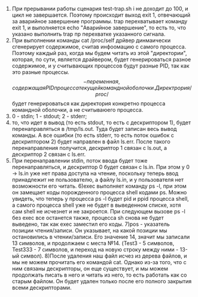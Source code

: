 1) При прерывании работы сценария test-trap.sh i не доходит до 100, и цикл не завершается. Поэтому происходит выход exit 1, отвечающий за аварийное завершение программы.
 trap перехватывает команду exit 1, и выполняется echo "Аварийное завершение", то есть то, что указано выполнить trap пр перехватке указанного сигнала.
2) При выполнении команды cat /proc/self дрйвер динмаически сгенерирует содержимое, считав инфоомацию с самого процесса. Поэтому каждый раз, когда мы будем читать из этой "директории", которая, по сути, является драйвером, будет генерироваться разное содержимое, и у считывающих процессов будут разные PID, так как это разные процессы.
$$ - переменная, содержащая PID процесса текущей командной оболочки. Директрория /proc/$$ будет генерироваться как директория конкретно процесса командной оболочки, а не считываюего процесса.
3) 0 - stdin; 1 - stdout; 2 - stderr;
4) то, что идет в вывод (то есть stdout, то есть с дескриптором 1), будет перенаправляться в /tmp/ls.out. Туда будет записан весь вывод команды.
А все ошибки (то есть stderr, то есть поток ошибок с дескриптором 2) будет направлен в файл ls.err.
После такого перенаправления получится, дескриптор 1 связан с ls.out, а  дескриптор 2 связан с ls.err.
5) При перенаправлении stdin, поток ввода будет тоже перенаправляться, и дескриптор 0 будет связан с ls.in. При этом y 0 -> ls.in уже нет права доступа на чтение, поскольку теперь ввод принадлежит не пользователю, а файлу ls.in, и у пользователя нет возможности его читать.
6)exec выполняет команду ps -l, при этом он замещает коды порожденного процесса shell кодами ps. Можно увидеть, что теперь у процесса ps -l будет pid и ppid процесса shell, а самого процесса shell уже не будет в выведенном списке, хотя сам shell не исчезнет и не закроется. 
При следующем вызове ps -l без exec все останется также, процесса sh снова не будет выведено, так как exec заместил его коды.
7)pos - указатель позиции чтения/записи.
Он указывает, на какой позиции мы остановились в чтении/записи. Его значение 14, значит мы записали 13 символов, и продолжаем с места №14. (Test3 - 5 символов, Test333 - 7 символов, и переход на новую строку между ними - 13-ый символ).
8)После удаления наш файл исчез из дерева файлов, и мы не можем прочитать его командой cat. Однако из-за того, что с ним связаны дескрипторы, он еще существует, и мы можем продолжать писать в него и читать из него, то есть работать как со старым файлом. Он будет удален только после его полного закрытия всеми дескрипторами.

